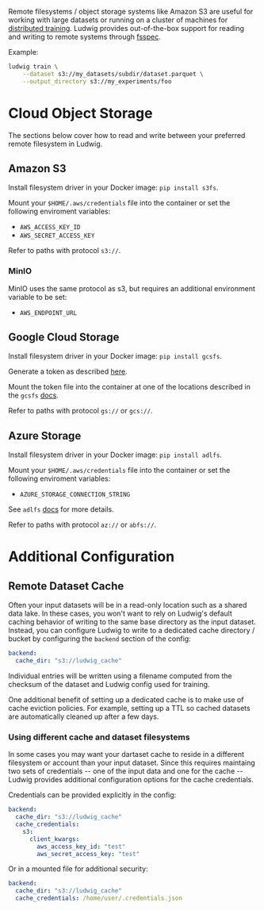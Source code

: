 Remote filesystems / object storage systems like Amazon S3 are useful for working with large datasets or
running on a cluster of machines for [distributed training](./distributed_training.md). Ludwig
provides out-of-the-box support for reading and writing to remote systems through [fsspec](https://filesystem-spec.readthedocs.io/en/latest/).

Example:

```bash
ludwig train \
    --dataset s3://my_datasets/subdir/dataset.parquet \
    --output_directory s3://my_experiments/foo
```

# Cloud Object Storage

The sections below cover how to read and write between your preferred remote filesystem in Ludwig.

## Amazon S3

Install filesystem driver in your Docker image: `pip install s3fs`.

Mount your `$HOME/.aws/credentials` file into the container or set the following enviroment variables:

- `AWS_ACCESS_KEY_ID`
- `AWS_SECRET_ACCESS_KEY`

Refer to paths with protocol `s3://`.

### MinIO

MinIO uses the same protocol as s3, but requires an additional environment variable to be set:

- `AWS_ENDPOINT_URL`

## Google Cloud Storage

Install filesystem driver in your Docker image: `pip install gcsfs`.

Generate a token as described [here](https://cloud.google.com/iam/docs/creating-managing-service-account-keys#iam-service-account-keys-create-console).

Mount the token file into the container at one of the locations described in the `gcsfs` [docs](https://gcsfs.readthedocs.io/en/latest/#credentials).

Refer to paths with protocol `gs://` or `gcs://`.

## Azure Storage

Install filesystem driver in your Docker image: `pip install adlfs`.

Mount your `$HOME/.aws/credentials` file into the container or set the following enviroment variables:

- `AZURE_STORAGE_CONNECTION_STRING`

See `adlfs` [docs](https://github.com/fsspec/adlfs#setting-credentials) for more details.

Refer to paths with protocol `az://` or `abfs://`.

# Additional Configuration

## Remote Dataset Cache

Often your input datasets will be in a read-only location such as a shared data lake. In these cases, you won't want to
rely on Ludwig's default caching behavior of writing to the same base directory as the input dataset. Instead, you can configure
Ludwig to write to a dedicated cache directory / bucket by configuring the `backend` section of the config:

```yaml
backend:
  cache_dir: "s3://ludwig_cache"
```

Individual entries will be written using a filename computed from the checksum of the dataset and Ludwig config used for training.

One additional benefit of setting up a dedicated cache is to make use of cache eviction policies. For example, setting up a TTL 
so cached datasets are automatically cleaned up after a few days.

### Using different cache and dataset filesystems

In some cases you may want your dartaset cache to reside in a different filesystem or account than your input dataset.
Since this requires maintaing two sets of credentials -- one of the input data and one for the cache -- Ludwig provides
additional configuration options for the cache credentials.

Credentials can be provided explicitly in the config:

```yaml
backend:
  cache_dir: "s3://ludwig_cache"
  cache_credentials:
    s3:
      client_kwargs:
        aws_access_key_id: "test"
        aws_secret_access_key: "test"
```

Or in a mounted file for additional security:

```yaml
backend:
  cache_dir: "s3://ludwig_cache"
  cache_credentials: /home/user/.credentials.json
```

